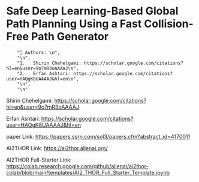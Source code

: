 # Safe Deep Learning-Based Global Path Planning Using a Fast Collision-Free Path Generator

        "📝 Authors: \n",
        "\n",
        "1.   Shirin Chehelgami: https://scholar.google.com/citations?hl=en&user=9o7mR3oAAAAJ\n",
        "2.   Erfan Ashtari: https://scholar.google.com/citations?user=HAQgK8UAAAAJ&hl=en\n",
        "\n",
        "\n"

Shirin Chehelgami: https://scholar.google.com/citations?hl=en&user=9o7mR3oAAAAJ

Erfan Ashtari: https://scholar.google.com/citations?user=HAQgK8UAAAAJ&hl=en

paper Link: https://papers.ssrn.com/sol3/papers.cfm?abstract_id=4170011

AI2THOR Link: https://ai2thor.allenai.org/

AI2THOR Full-Starter Link: https://colab.research.google.com/github/allenai/ai2thor-colab/blob/main/templates/AI2_THOR_Full_Starter_Template.ipynb

